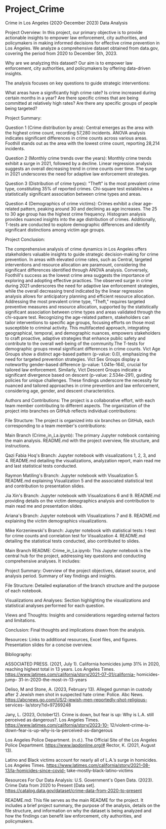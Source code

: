 # Project_Crime
Crime in Los Angeles (2020-December 2023) Data Analysis

Project Overview:
In this project, our primary objective is to provide actionable insights to empower law enforcement, city authorities, and policymakers in making informed decisions for effective crime prevention in Los Angeles. We analyze a comprehensive dataset obtained from data.gov, covering the period from 2020 to December 5th, 2023.


Why are we analyzing this dataset?
Our aim is to empower law enforcement, city authorities, and policymakers by offering data-driven insights. 

The analysis focuses on key questions to guide strategic interventions:


What areas have a significantly high crime rate?
Is crime increased during certain months in a year?
Are there specific crimes that are being committed at relatively high rates?
Are there any specific groups of people being targeted?



Project Summary:


Question 1 (Crime distribution by area):
Central emerges as the area with the highest crime count, recording 57,280 incidents.
ANOVA analysis indicates significant differences in crime counts across various areas.
Foothill stands out as the area with the lowest crime count, reporting 28,214 incidents.

Question 2 (Monthly crime trends over the years):
Monthly crime trends exhibit a surge in 2021, followed by a decline.
Linear regression analysis suggests an overall decreasing trend in crime counts over time.
The surge in 2021 underscores the need for adaptive law enforcement strategies.

Question 3 (Distribution of crime types):
"Theft" is the most prevalent crime type, constituting 35% of reported crimes.
Chi-square test establishes a statistically significant association between crime types and areas.

Question 4 (Demographics of crime victims):
Crimes exhibit a clear age-related pattern, peaking around 30 and declining as age increases.
The 25 to 30 age group has the highest crime frequency.
Histogram analysis provides nuanced insights into the age distribution of crimes.
Additionally, T-tests are conducted to explore demographic differences and identify significant distinctions among victim age groups.

Project Conclusion:

The comprehensive analysis of crime dynamics in Los Angeles offers stakeholders valuable insights to guide strategic decision-making for crime prevention. In areas with elevated crime rates, such as Central, targeted interventions and resource allocation are paramount, considering the significant differences identified through ANOVA analysis. Conversely, Foothill's success as the lowest crime area suggests the importance of exploring and adopting effective practices. The observed surge in crime during 2021 underscores the need for adaptive law enforcement strategies, while the overall decreasing trend indicated by the linear regression analysis allows for anticipatory planning and efficient resource allocation. Addressing the most prevalent crime type, "Theft," requires targeted preventive measures and resource allocation, supported by the statistically significant association between crime types and areas validated through the chi-square test. Recognizing the age-related pattern, stakeholders can tailor interventions to specific age groups, focusing efforts on those most susceptible to criminal activity. This multifaceted approach, integrating geographical, temporal, and demographic nuances, empowers stakeholders to craft proactive, adaptive strategies that enhance public safety and contribute to the overall well-being of the community.The T-tests for demographic groups reveal significant differences in crime counts. Vict Age Groups show a distinct age-based pattern (p-value: 0.0), emphasizing the need for targeted prevention strategies. Vict Sex Groups display a noteworthy gender-based difference (p-value: 1.041e-164), crucial for tailored law enforcement. Similarly, Vict Descent Groups indicate a significant divergence based on descent (p-value: 2.534e-291), guiding policies for unique challenges. These findings underscore the necessity for nuanced and tailored approaches in crime prevention and law enforcement, considering age, gender, and descent characteristics.



Authors and Contributions:
The project is a collaborative effort, with each team member contributing to different aspects. The organization of the project into branches on GitHub reflects individual contributions:

File Structure:
The project is organized into six branches on GitHub, each corresponding to a team member's contributions:

Main Branch (Crime_in_La.ipynb):
The primary Jupyter notebook containing the main analysis.
README.md with the project overview, file structure, and instructions.

Qazi Fabia Hoq's Branch:
Jupyter notebook with visualizations 1, 2, 3, and 4.
README.md detailing the visualizations, analyzation report, main read me and last statistical tests conducted.

Raymon Matiling's Branch:
Jupyter notebook with Visualization 5.
README.md explaining Visualization 5 and the associated statistical test and contribution to presentation slides.

Jia Xin's Branch:
Jupyter notebook with Visualizations 6 and 9.
README.md providing details on the victim demographics analysis and contribution to main read me and presentation slides.

Ariana's Branch:
Jupyter notebook with Visualizations 7 and 8.
README.md explaining the victim demographics visualizations.

Mike Korzeniewski's Branch:
Jupyter notebook with statistical tests: t-test for crime counts and correlation test for Visualization 4.
README.md detailing the statistical tests conducted, also contributed to slides.

Main Branch README:
Crime_in_La.ipynb:
This Jupyter notebook is the central hub for the project, addressing key questions and conducting comprehensive analyses.
It includes:

Project Summary:
Overview of the project objectives, dataset source, and analysis period.
Summary of key findings and insights.

File Structure:
Detailed explanation of the branch structure and the purpose of each notebook.

Visualizations and Analyses:
Section highlighting the visualizations and statistical analyses performed for each question.

Views and Thoughts:
Insights and considerations regarding external factors and limitations.

Conclusion:
Final thoughts and implications drawn from the analysis.

Resources:
Links to additional resources, Excel files, and figures.
Presentation slides for a concise overview.

Bibliography:

ASSOCIATED PRESS. (2021, July 1). California homicides jump 31% in 2020, reaching highest  total in 13 years. Los Angeles Times.
 https://www.latimes.com/california/story/2021-07-01/california- homicides- jump- 31-in-2020-the-most-in-13-years

Deliso, M and Stone, A. (2023, February 13). Alleged gunman in custody after 2 Jewish men  shot in suspected hate crime: Police. Abc News. https://abcnews.go.com/US/2-jewish-men-reportedly-shot-religious- services- la/story?id=97269248

Jany, L. (2023, October12). Crime is down, but fear is up: Why is L.A. still perceived as
 dangerous?. Los Angeles Times. https://www.latimes.com/california/story/2023-10- 12/violent-crime-is-down-fear-is-up-why-is-la-perceived-as-dangerous

Los Angeles Police Department. (n.d.). The Official Site of the Los Angeles Police  Department. https://www.lapdonline.org/#
Rector, K. (2021, August 13). 

Latino and Black victims account for nearly all of L.A.’s surge in
 homicides. Los Angeles Times. https://www.latimes.com/california/story/2021-08-13/la-homicides-since-covid- take-mostly-black-latino-victims


Resources For Our Data Analysis:
U.S. Government's Open Data. (2023). Crime Data from 2020 to Present [Data  set]. https://catalog.data.gov/dataset/crime-data-from-2020-to-present


README.md:
This file serves as the main README for the project.
It includes a brief project summary, the purpose of the analysis, details on the file structure, and information on why the dataset is being analyzed and how the findings can benefit law enforcement, city authorities, and policymakers.
